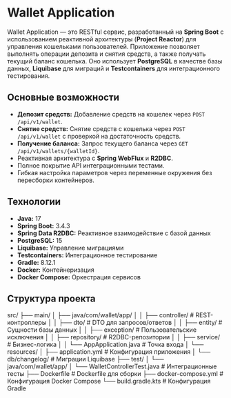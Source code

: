 # Wallet Application

Wallet Application — это RESTful сервис, разработанный на **Spring Boot** с использованием реактивной архитектуры (**Project Reactor**) для управления кошельками пользователей. 
Приложение позволяет выполнять операции депозита и снятия средств, а также получать текущий баланс кошелька. 
Оно использует **PostgreSQL** в качестве базы данных, **Liquibase** для миграций и **Testcontainers** для интеграционного тестирования.

## Основные возможности
- **Депозит средств:** Добавление средств на кошелек через `POST /api/v1/wallet`.
- **Снятие средств:** Снятие средств с кошелька через `POST /api/v1/wallet` с проверкой на достаточность средств.
- **Получение баланса:** Запрос текущего баланса через `GET /api/v1/wallets/{walletId}`.
- Реактивная архитектура с **Spring WebFlux** и **R2DBC**.
- Полное покрытие API интеграционными тестами.
- Гибкая настройка параметров через переменные окружения без пересборки контейнеров.

## Технологии
- **Java:** 17
- **Spring Boot:** 3.4.3
- **Spring Data R2DBC:** Реактивное взаимодействие с базой данных
- **PostgreSQL:** 15
- **Liquibase:** Управление миграциями
- **Testcontainers:** Интеграционное тестирование
- **Gradle:** 8.12.1
- **Docker:** Контейнеризация
- **Docker Compose:** Оркестрация сервисов

## Структура проекта

src/
├── main/
│   ├── java/com/wallet/app/
│   │   ├── controller/       # REST-контроллеры
│   │   ├── dto/             # DTO для запросов/ответов
│   │   ├── entity/          # Сущности базы данных
│   │   ├── exception/       # Пользовательские исключения
│   │   ├── repository/      # R2DBC-репозитории
│   │   ├── service/         # Бизнес-логика
│   │   └── AppApplication.java  # Точка входа
│   └── resources/
│       ├── application.yml  # Конфигурация приложения
│       └── db/changelog/    # Миграции Liquibase
├── test/
│   └── java/com/wallet/app/
│       └── WalletControllerTest.java  # Интеграционные тесты
├── Dockerfile               # Dockerfile для сборки
├── docker-compose.yml       # Конфигурация Docker Compose
└── build.gradle.kts         # Конфигурация Gradle


